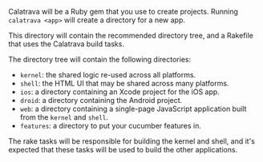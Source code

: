 Calatrava will be a Ruby gem that you use to create projects. Running
`calatrava <app>` will create a directory for a new app.

This directory will contain the recommended directory tree, and a
Rakefile that uses the Calatrava build tasks.

The directory tree will contain the following directories:

* `kernel`: the shared logic re-used across all platforms.
* `shell`: the HTML UI that may be shared across many platforms.
* `ios`: a directory containing an Xcode project for the iOS app.
* `droid`: a directory containing the Android project.
* `web`: a directory containing a single-page JavaScript application
  built from the `kernel` and `shell`.
* `features`: a directory to put your cucumber features in.

The rake tasks will be responsible for building the kernel and shell,
and it's expected that these tasks will be used to build the other
applications.

